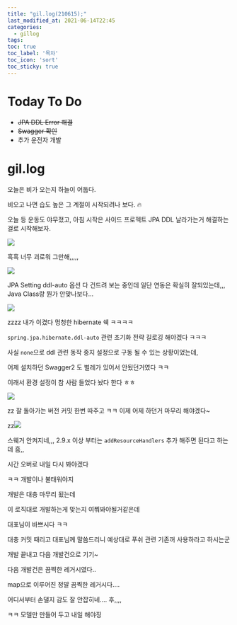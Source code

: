 ```yaml
---
title: "gil.log(210615);"
last_modified_at: 2021-06-14T22:45
categories: 
  - gillog
tags:
toc: true
toc_label: '목차'
toc_icon: 'sort'
toc_sticky: true
---
```

# Today To Do

- ~~JPA DDL Error 해결~~
- ~~Swagger 확인~~
- 추가 운전자 개발

# gil.log

오늘은 비가 오는지 하늘이 어둡다.

비오고 나면 습도 높은 그 계절이 시작되려나 보다. 🔥

오늘 등 운동도 야무졌고, 아침 시작은 사이드 프로젝트 JPA DDL 날라가는거 해결하는걸로 시작해보자.



![](https://images.velog.io/images/gillog/post/f999c640-4b49-4763-810a-56f11e742a08/image.png)

흑흑 너무 괴로워 그만해,,,,,

![](https://images.velog.io/images/gillog/post/c7547088-2519-417b-a99d-c46c9a7ba5fe/image.png)

JPA Setting ddl-auto 옵션 다 건드려 보는 중인데 일단 연동은 확실히 잘되있는데,,, Java Class랑 뭔가 안맞나보다...


![](https://images.velog.io/images/gillog/post/f2937a2e-1d1d-4a96-a048-855617797bb5/image.png)

zzzz 내가 이겼다 멍청한 hibernate 쉑 ㅋㅋㅋㅋ

`spring.jpa.hibernate.ddl-auto` 관련 초기화 전략 길로깅 해야겠다 ㅋㅋㅋ

사실 `none`으로 ddl 관련 동작 중지 설정으로 구동 될 수 있는 상황이었는데,

어제 설치하던 Swagger2 도 벌레가 있어서 안됬던거였다 ㅋㅋ

이래서 환경 설정이 참 사람 들었다 놨다 한다 ㅎㅎ

![](https://images.velog.io/images/gillog/post/59c9db1a-ce2e-4829-8f69-d9b16989f21d/image.png)

zz 잘 돌아가는 버전 커밋 한번 따주고 ㅋㅋ 이제 어제 하던거 마무리 해야겠다~





zz![](https://images.velog.io/images/gillog/post/04dddd46-5187-4df7-b7bf-54911641a13c/image.png)

스웨거 안켜지네,,,
2.9.x 이상 부터는 `addResourceHandlers` 추가 해주면 된다고 하는데 흠,,

시간 오버로 내일 다시 봐야겠다

ㅋㅋ 개발이나 불태워야지

개발은 대충 마무리 됬는데

이 로직대로 개발하는게 맞는지 여쭤봐야될거같은데

대표님이 바쁘시다 ㅋㅋ


대충 커밋 때리고 대표님께 말씀드리니 예상대로 푸쉬 관련 기존꺼 사용하라고 하시는군

개발 끝내고 다음 개발건으로 기기~



다음 개발건은 끔찍한 레거시였다..

map으로 이루어진 정말 끔찍한 레거시다....

어디서부터 손댈지 감도 잘 안잡히네.... 후,,,,

ㅋㅋ 모델만 만들어 두고 내일 해야징